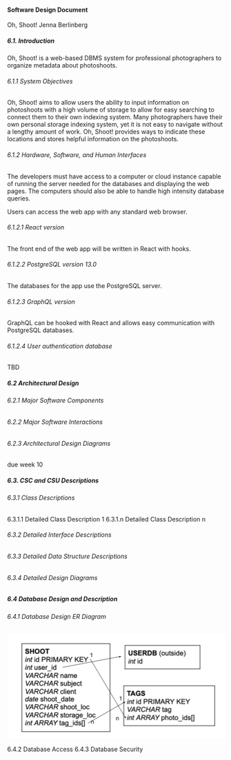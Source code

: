#### Software Design Document
Oh, Shoot!
Jenna Berlinberg

##### 6.1. Introduction
Oh, Shoot! is a web-based DBMS system for professional photographers to organize metadata about photoshoots.

###### 6.1.1 System Objectives
Oh, Shoot! aims to allow users the ability to input information on photoshoots with a high volume of storage to allow for easy searching to connect them to their own indexing system. Many photographers have their own personal storage indexing system, yet it is not easy to navigate without a lengthy amount of work. Oh, Shoot! provides ways to indicate these locations and stores helpful information on the photoshoots.

###### 6.1.2 Hardware, Software, and Human Interfaces

The developers must have access to a computer or cloud instance capable of running the server needed for the databases and displaying the web pages. The computers should also be able to handle high intensity database queries.

Users can access the web app with any standard web browser.

###### 6.1.2.1 React version
The front end of the web app will be written in React with hooks.

###### 6.1.2.2 PostgreSQL version 13.0
The databases for the app use the PostgreSQL server.

###### 6.1.2.3 GraphQL version
GraphQL can be hooked with React and allows easy communication with PostgreSQL databases.

###### 6.1.2.4 User authentication database
TBD

##### 6.2 Architectural Design

###### 6.2.1 Major Software Components
###### 6.2.2 Major Software Interactions
###### 6.2.3 Architectural Design Diagrams

due week 10 
##### 6.3. CSC and CSU Descriptions
###### 6.3.1 Class Descriptions
6.3.1.1 Detailed Class Description 1
6.3.1.n Detailed Class Description n
###### 6.3.2 Detailed Interface Descriptions
###### 6.3.3 Detailed Data Structure Descriptions
###### 6.3.4 Detailed Design Diagrams

##### 6.4 Database Design and Description
###### 6.4.1 Database Design ER Diagram

![Database Schema](/sdf/img/schema.png)

6.4.2 Database Access
6.4.3 Database Security
